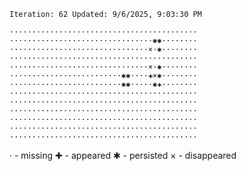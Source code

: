 `Iteration: 62 Updated: 9/6/2025, 9:03:30 PM`
<!-- GOL_START -->
`··········································`</br>
`································✱✱········`</br>
`·······························×·✱········`</br>
`··········································`</br>
`·······························×·✱········`</br>
`·························✱✱····✚×✱········`</br>
`·························✱✱·····✱✚········`</br>
`··········································`</br>
`··········································`</br>
`··········································`</br>
`··········································`</br>
`··········································`</br>
`··········································`</br>
<!-- GOL_END -->
· - missing
✚ - appeared
✱ - persisted
× - disappeared